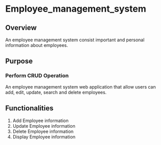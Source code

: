 # Employee_management_system
## Overview
An employee management system consist important  and personal information about employees.
 
## Purpose
### Perform CRUD Operation
An employee management system web application  that allow users can add, edit, update, search and delete employees.

## Functionalities
1. Add Employee information
2. Update Employee information
3. Delete Employee information
4. Display Employee information




